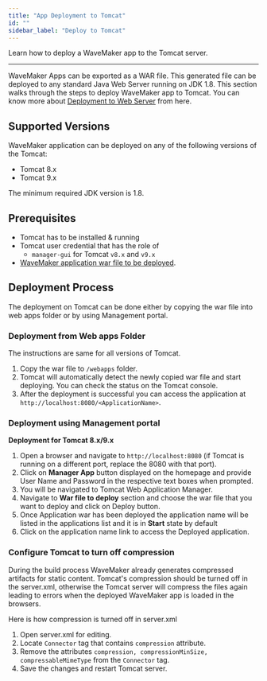 ```yaml
---
title: "App Deployment to Tomcat"
id: ""
sidebar_label: "Deploy to Tomcat"
---
```

Learn how to deploy a WaveMaker app to the Tomcat server. 

---
WaveMaker Apps can be exported as a WAR file. This generated file can be deployed to any standard Java Web Server running on JDK 1.8. This section walks through the steps to deploy WaveMaker app to Tomcat. You can know more about [Deployment to Web Server](/learn/app-development/deployment/deployment-web-server/) from here.

## Supported Versions

WaveMaker application can be deployed on any of the following versions of the Tomcat:

- Tomcat 8.x
- Tomcat 9.x

The minimum required JDK version is 1.8.

## Prerequisites

- Tomcat has to be installed & running
- Tomcat user credential that has the role of
    - `manager-gui` for Tomcat `v8.x` and `v9.x`
- [WaveMaker application war file to be deployed](/learn/app-development/deployment/deployment-web-server/#generate-a-war-file).

## Deployment Process

The deployment on Tomcat can be done either by copying the war file into web apps folder or by using Management portal.

### Deployment from Web apps Folder

The instructions are same for all versions of Tomcat.

1. Copy the war file to `/webapps` folder.
2. Tomcat will automatically detect the newly copied war file and start deploying. You can check the status on the Tomcat console.
3. After the deployment is successful you can access the application at `http://localhost:8080/<ApplicationName>`.

### Deployment using Management portal

**Deployment for Tomcat 8.x/9.x**

1. Open a browser and navigate to `http://localhost:8080` (if Tomcat is running on a different port, replace the 8080 with that port).
2. Click on **Manager App** button displayed on the homepage and provide User Name and Password in the respective text boxes when prompted.
3. You will be navigated to Tomcat Web Application Manager.
4. Navigate to **War file to deploy** section and choose the war file that you want to deploy and click on Deploy button.
5. Once Application war has been deployed the application name will be listed in the applications list and it is in **Start** state by default
6. Click on the application name link to access the Deployed application.

### Configure Tomcat to turn off compression

During the build process WaveMaker already generates compressed artifacts for static content. Tomcat's compression should be turned off in the server.xml, otherwise the Tomcat server will compress the files again leading to errors when the deployed WaveMaker app is loaded in the browsers. 

Here is how compression is turned off in server.xml

1. Open server.xml for editing.
2. Locate ```Connector``` tag that contains ```compression``` attribute.
3. Remove the attributes ```compression, compressionMinSize, compressableMimeType``` from the ```Connector``` tag.
4. Save the changes and restart Tomcat server.
